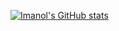 [![Imanol's GitHub stats](https://github-readme-stats.vercel.app/api?username=imanol-s)](https://github.com/anuraghazra/github-readme-stats)
